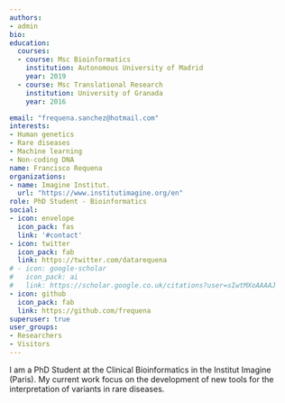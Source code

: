 ```yaml
---
authors:
- admin
bio: 
education:
  courses:
  - course: Msc Bioinformatics
    institution: Autonomous University of Madrid
    year: 2019
  - course: Msc Translational Research
    institution: University of Granada
    year: 2016

email: "frequena.sanchez@hotmail.com"
interests:
- Human genetics
- Rare diseases
- Machine learning
- Non-coding DNA
name: Francisco Requena
organizations:
- name: Imagine Institut.
  url: "https://www.institutimagine.org/en"
role: PhD Student - Bioinformatics
social:
- icon: envelope
  icon_pack: fas
  link: '#contact'
- icon: twitter
  icon_pack: fab
  link: https://twitter.com/datarequena
# - icon: google-scholar
#   icon_pack: ai
#   link: https://scholar.google.co.uk/citations?user=sIwtMXoAAAAJ
- icon: github
  icon_pack: fab
  link: https://github.com/frequena
superuser: true
user_groups:
- Researchers
- Visitors
---
```


I am a PhD Student at the Clinical Bioinformatics in the Institut Imagine (Paris). My current work focus on the development of new tools for the interpretation of variants in rare diseases.